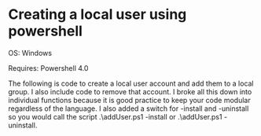 # Creating a local user using powershell

OS: Windows

Requires: Powershell 4.0

The following is code to create a local user account and add them to a local group. I also include code to remove that account. I broke all this down into individual functions because it is good practice to keep your code modular regardless of the language. I also added a switch for -install and -uninstall so you would call the script .\addUser.ps1 -install or .\addUser.ps1 -uninstall.